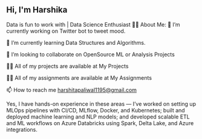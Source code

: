 ## Hi, I'm Harshika

<!--<img width="2600" height="782" alt="68747470733a2f2f692e696d6775722e636f6d2f6958754c3148472e706e67" src="https://github.com/user-attachments/assets/5ce8fe45-d1c0-4009-b25e-b55810943571" />

**harshikapaliwal/harshikapaliwal** is a ✨ _special_ ✨ repository because its `README.md` (this file) appears on your GitHub profile.

Here are some ideas to get you started:

- 🔭 I’m currently working on ...
- 🌱 I’m currently learning ...
- 👯 I’m looking to collaborate on ...
- 🤔 I’m looking for help with ...
- 💬 Ask me about ...
- 📫 How to reach me: ...
- 😄 Pronouns: ...
- ⚡ Fun fact: ...
-->

Data is fun to work with | Data Science Enthusiast
🙋‍♂️ About Me:
🔭 I’m currently working on Twitter bot to tweet mood.

🌱 I’m currently learning Data Structures and Algorithms.

👯 I’m looking to collaborate on OpenSource ML or Analysis Projects

👨‍💻 All of my projects are available at My Projects

👨‍💻 All of my assignments are available at My Assignments

📫 How to reach me harshitapaliwal1195@gmail.com

Yes, I have hands-on experience in these areas — I’ve worked on setting up MLOps pipelines with CI/CD, MLflow, Docker, and Kubernetes; built and deployed machine learning and NLP models; and developed scalable ETL and ML workflows on Azure Databricks using Spark, Delta Lake, and Azure integrations.


